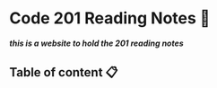 # Code 201 Reading Notes :memo:



**_this  is a website to hold the 201 reading notes_**



## Table of content :clipboard:



